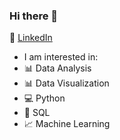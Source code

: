### Hi there 👋
:office: [LinkedIn](https://www.linkedin.com/in/shrustigasr/)
- I am interested in:
- :bar_chart: Data Analysis
- :bar_chart: Data Visualization
- :computer: Python
- :file_folder: SQL
- :chart_with_upwards_trend: Machine Learning


<!--
**ShrustigaSR/ShrustigaSR** is a ✨ _special_ ✨ repository because its `README.md` (this file) appears on your GitHub profile.

Here are some ideas to get you started:

- 🔭 I’m currently working on ...
- 🌱 I’m currently learning ...
- 👯 I’m looking to collaborate on ...
- 🤔 I’m looking for help with ...
- 💬 Ask me about ...
- 📫 How to reach me: ...
- 😄 Pronouns: ...
- ⚡ Fun fact: ...
-->
